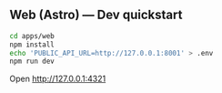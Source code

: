 ## Web (Astro) — Dev quickstart

```bash
cd apps/web
npm install
echo 'PUBLIC_API_URL=http://127.0.0.1:8001' > .env
npm run dev
```

Open http://127.0.0.1:4321



